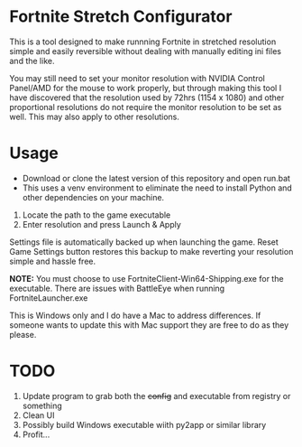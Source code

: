 # Fortnite Stretch Configurator
This is a tool designed to make runnning Fortnite in stretched resolution simple and easily reversible without dealing with manually editing ini files and the like.

You may still need to set your monitor resolution with NVIDIA Control Panel/AMD for the mouse to work properly, but through making this tool I have discovered that the resolution used by 72hrs (1154 x 1080) and other proportional resolutions do not require the monitor resolution to be set as well. This may also apply to other resolutions.

# **Usage**
- Download or clone the latest version of this repository and open run.bat
- This uses a venv environment to eliminate the need to install Python and other dependencies on your machine.

1. Locate the path to the game executable
2. Enter resolution and press Launch & Apply

Settings file is automatically backed up when launching the game. Reset Game Settings button restores this backup to make reverting your resolution simple and hassle free.

**NOTE:** You must choose to use FortniteClient-Win64-Shipping.exe for the executable. There are issues with BattleEye when running FortniteLauncher.exe

This is Windows only and I do have a Mac to address differences. If someone wants to update this with Mac support they are free to do as they please.

# TODO
1. Update program to grab both the ~~config~~ and executable from registry or something
2. Clean UI
3. Possibly build Windows executable wiith py2app or similar library
4. Profit...
